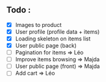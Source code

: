 ## Todo : 

- [x] Images to product
- [x] User profile (profile data + items)
- [x] Loading skeleton on items list
- [x] User public page (back)
- [ ] Pagination for items => Léo
- [ ] Improve items browsing => Majda
- [ ] User public page (front) => Majda
- [ ] Add cart => Léo